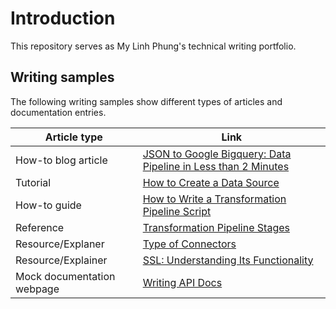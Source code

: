 # Introduction

This repository serves as My Linh Phung's technical writing portfolio.

## Writing samples

The following writing samples show different types of articles and documentation entries.

| Article type | Link |
|---|---|
| How-to blog article | [JSON to Google Bigquery: Data Pipeline in Less than 2 Minutes](blog-json-to-gbq.md)|
| Tutorial | [How to Create a Data Source](tutorial-data-source.md) |
| How-to guide | [How to Write a Transformation Pipeline Script](how-to-transformation-pipeline.md)|
| Reference |[Transformation Pipeline Stages](reference.md) |
| Resource/Explaner | [Type of Connectors](resource-connector-types.md)|
|Resource/Explainer| [SSL: Understanding Its Functionality](resource-ssl.md)|
| Mock documentation webpage | [Writing API Docs](https://codepen.io/myli_pb/pen/vYMGGxP) |
